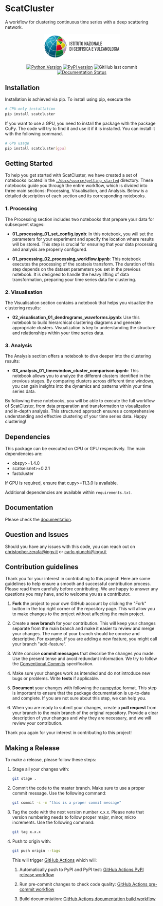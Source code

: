 # ScatCluster
A workflow for clustering continuous time series with a deep scattering network.

<div align=center>

<img src=docs/source/_static/scatcluster_text.png width=250px/>

[![Python Version](https://img.shields.io/pypi/pyversions/scatcluster)](https://pypi.org/project/scatcluster/)
[![PyPI version](https://badge.fury.io/py/scatcluster.svg)](https://badge.fury.io/py/scatcluster)
![GitHub last commit](https://img.shields.io/github/last-commit/INGV/scatcluster)
[![Documentation Status](https://readthedocs.org/projects/scatcluster/badge/?version=latest)](https://scatcluster.readthedocs.io/en/latest/?badge=latest)

</div>

## Installation
Installation is achieved via pip. To install using pip, execute the
```bash
# CPU-only installation
pip install scatcluster
```

If you want to use a GPU, you need to install the package with the package CuPy. The code will try to find it and use it if it is installed. You can install it with the following command.
```bash
# GPU usage
pip install scatcluster[gpu]
```


## Getting Started
To help you get started with ScatCluster, we have created a set of notebooks located in the [`./docs/source/getting_started`](https://github.com/INGV/ScatCluster/tree/main/docs/source/getting_started) directory. These notebooks guide you through the entire workflow, which is divided into three main sections: Processing, Visualisation, and Analysis. Below is a detailed description of each section and its corresponding notebooks.

### 1. Processing

The Processing section includes two notebooks that prepare your data for subsequent stages:

- **01_processing_01_set_config.ipynb**: In this notebook, you will set the parameters for your experiment and specify the location where results will be stored. This step is crucial for ensuring that your data processing and analysis are properly configured.

- **01_processing_02_processing_workflow.ipynb**: This notebook executes the processing of the scatseis transform. The duration of this step depends on the dataset parameters you set in the previous notebook. It is designed to handle the heavy lifting of data transformation, preparing your time series data for clustering.

### 2. Visualisation

The Visualisation section contains a notebook that helps you visualize the clustering results:

- **02_visualisation_01_dendrograms_waveforms.ipynb**: Use this notebook to build hierarchical clustering diagrams and generate appropriate clusters. Visualization is key to understanding the structure and relationships within your time series data.

### 3. Analysis

The Analysis section offers a notebook to dive deeper into the clustering results:

- **03_analysis_01_timewindow_cluster_comparison.ipynb**: This notebook allows you to analyze the different clusters identified in the previous stages. By comparing clusters across different time windows, you can gain insights into the dynamics and patterns within your time series data.

By following these notebooks, you will be able to execute the full workflow of ScatCluster, from data preparation and transformation to visualization and in-depth analysis. This structured approach ensures a comprehensive understanding and effective clustering of your time series data. Happy clustering!


## Dependencies
This package can be executed on CPU or GPU respectively. The main dependencies are:
- obspy>=1.4.0
- scatseisnet>=0.2.1
- fastcluster

If GPU is required, ensure that cupy>=11.3.0 is available.

Additional dependencies are available within `requirements.txt`.

## Documentation

Please check the [documentation](https://scatcluster.readthedocs.io/en/latest/).

## Question and Issues
Should you have any issues with this code, you can reach out on christopher.zerafa@ingv.it or carlo.giunchi@ingv.it

## Contribution guidelines

Thank you for your interest in contributing to this project! Here are some guidelines to help ensure a smooth and successful contribution process. Please read them carefully before contributing. We are happy to answer any questions you may have, and to welcome you as a contributor.

1. __Fork__ the project to your own GitHub account by clicking the "Fork" button in the top right corner of the repository page. This will allow you to make changes to the project without affecting the main project.

2. Create a __new branch__ for your contribution. This will keep your changes separate from the main branch and make it easier to review and merge your changes. The name of your branch should be concise and descriptive. For example, if you are adding a new feature, you might call your branch "add-feature".

3. Write concise __commit messages__ that describe the changes you made. Use the present tense and avoid redundant information. We try to follow the [Conventional Commits](https://www.conventionalcommits.org/en/v1.0.0/) specification.

4. Make sure your changes work as intended and do not introduce new bugs or problems. Write __tests__ if applicable.

5. __Document__ your changes with following the [numpydoc](https://numpydoc.readthedocs.io/en/latest/format.html) format. This step is important to ensure that the package documentation is up-to-date and complete. If you are not sure about this step, we can help you.

6. When you are ready to submit your changes, create a __pull request__ from your branch to the main branch of the original repository. Provide a clear description of your changes and why they are necessary, and we will review your contribution.

Thank you again for your interest in contributing to this project!

## Making a Release

To make a release, please follow these steps:

1. Stage all your changes with:
   ```bash
   git stage .
   ```

2. Commit the code to the master branch. Make sure to use a proper commit message. Use the following command:
   ```bash
   git commit -s -m "this is a proper commit message"
   ```

3. Tag the code with the next version number x.x.x. Please note that version numbering needs to follow proper major, minor, micro increments. Use the following command:
   ```bash
   git tag x.x.x
   ```

4. Push to origin with:
   ```bash
   git push origin --tags
   ```

   This will trigger [GitHub Actions](https://github.com/INGV/ScatCluster/actions) which will:

   1. Automatically push to PyPI and PyPI test:
      [GitHub Actions PyPI release workflow](https://github.com/INGV/ScatCluster/actions/workflows/pypi_release.yml)

   2. Run pre-commit changes to check code quality:
      [GitHub Actions pre-commit workflow](https://github.com/INGV/ScatCluster/actions/workflows/pre-commit.yml)

   3. Build documentation:
      [GitHub Actions documentation build workflow](https://github.com/INGV/ScatCluster/actions/workflows/docs.yml)
